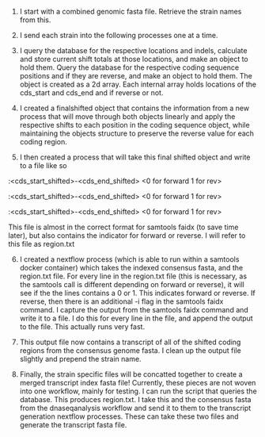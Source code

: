 1. I start with a combined genomic fasta file. Retrieve the strain names from this.

2. I send each strain into the following processes one at a time.

3. I query the database for the respective locations and indels, calculate and store current shift totals at those locations, and make an object to hold them. Query the database for the respective coding sequence positions and if they are reverse, and make an object to hold them. The object is created as a 2d array. Each internal array holds locations of the cds_start and cds_end and if reverse or not. 

4. I created a finalshifted object that contains the information from a new process that will move through both objects linearly and apply the respective shifts to each position in the coding sequence object, while maintaining the objects structure to preserve the reverse value for each coding region.

5. I then created a process that will take this final shifted object and write to a file like so

  <strain-name>:<cds_start_shifted>-<cds_end_shifted>	<0 for forward 1 for rev>

  <strain-name>:<cds_start_shifted>-<cds_end_shifted>   <0 for forward 1 for rev>

  <strain-name>:<cds_start_shifted>-<cds_end_shifted>   <0 for forward 1 for rev>

  This file is almost in the correct format for samtools faidx (to save time later), but also contains the indicator for forward or reverse. I will refer to this file as region.txt

6. I created a nextflow process (which is able to run within a samtools docker container) which takes the indexed consensus fasta, and the region.txt file. For every line in the region.txt file (this is necessary, as the samtools call is different depending on forward or reverse), it will see if the the lines contains a 0 or 1. This indicates forward or reverse. If reverse, then there is an additional -i flag in the samtools faidx command. I capture the output from the samtools faidx command and write it to a file. I do this for every line in the file, and append the output to the file. This actually runs very fast.

7. This output file now contains a transcript of all of the shifted coding regions from the consensus genome fasta. I clean up the output file slightly and prepend the strain name.

8. Finally, the strain specific files will be concatted together to create a merged transcript index fasta file!
Currently, these pieces are not woven into one workflow, mainly for testing. I can run the script that queries the database. This produces region.txt. I take this and the consensus fasta from the dnaseqanalysis workflow and send it to them to the transcript generation nextflow processes. These can take these two files and generate the transcript fasta file. 
